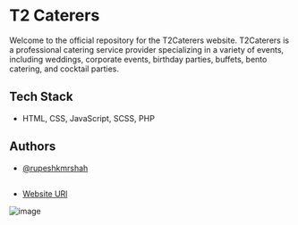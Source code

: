 
# T2 Caterers

Welcome to the official repository for the T2Caterers website. T2Caterers is a professional catering service provider specializing in a variety of events, including weddings, corporate events, birthday parties, buffets, bento catering, and cocktail parties.



## Tech Stack

 - HTML, CSS, JavaScript, SCSS, PHP


## Authors

- [@rupeshkmrshah](https://github.com/rupeshkmrshah/)

##
- [Website URl](https://t2caterers.com/)

![image](https://github.com/user-attachments/assets/35473975-1a7f-4cd8-b208-03cc47bb5e29)
